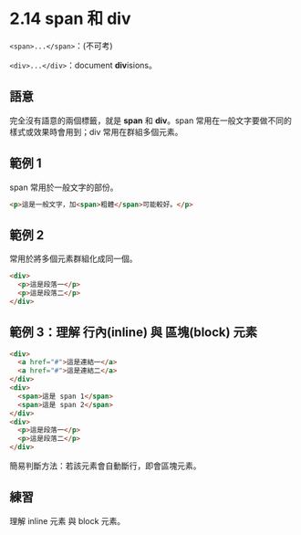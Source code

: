 # 2.14 span 和 div

`<span>...</span>`：\(不可考\)

`<div>...</div>`：document **div**isions。

## 語意

完全沒有語意的兩個標籤，就是 **span** 和 **div**。span 常用在一般文字要做不同的樣式或效果時會用到；div 常用在群組多個元素。

## 範例 1

span 常用於一般文字的部份。

```html
<p>這是一般文字，加<span>粗體</span>可能較好。</p>
```

## 範例 2

常用於將多個元素群組化成同一個。

```html
<div>
  <p>這是段落一</p>
  <p>這是段落二</p>
</div>
```

## 範例 3：理解 行內\(inline\) 與 區塊\(block\) 元素

```html
<div>
  <a href="#">這是連結一</a>
  <a href="#">這是連結二</a>
</div>
<div>
  <span>這是 span 1</span>
  <span>這是 span 2</span>
</div>
<div>
  <p>這是段落一</p>
  <p>這是段落二</p>
</div>
```

簡易判斷方法：若該元素會自動斷行，即會區塊元素。

## 練習

理解 inline 元素 與 block 元素。


